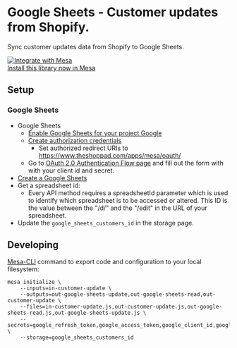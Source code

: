 # Google Sheets - Customer updates from Shopify.

Sync customer updates data from Shopify to Google Sheets.

[![Integrate with Mesa](https://www.getmesa.com/images/integrate.png)<br>Install this library now in Mesa](https://getmesa.com/install/shoppad/mesa-recipes/shopify/customers/send-to-google-sheets)

## Setup

### Google Sheets

- Google Sheets
  - [Enable Google Sheets for your project Google](https://developers.google.com/identity/protocols/OAuth2WebServer#enable-apis)
  - [Create authorization credentials](https://developers.google.com/identity/protocols/OAuth2WebServer#prerequisites)
    - Set authorized redirect URIs to https://www.theshoppad.com/apps/mesa/oauth/
  - Go to [OAuth 2.0 Authentication Flow page](https://www.theshoppad.com/apps/mesa/oauth/) and fill out the form with with your client id and secret.
- [Create a Google Sheets](https://support.google.com/docs/answer/49114?co=GENIE.Platform%3DDesktop&hl=en)
- Get a spreadsheet id:
  - Every API method requires a spreadsheetId parameter which is used to identify which spreadsheet is to be accessed or altered. This ID is the value between the "/d/" and the "/edit" in the URL of your spreadsheet.
- Update the `google_sheets_customers_id` in the storage page.

## Developing

[Mesa-CLI](https://developers.getmesa.com/cli) command to export code and configuration to your local filesystem:

```
mesa initialize \
    --inputs=in-customer-update \
    --outputs=out-google-sheets-update,out-google-sheets-read,out-customer-update \
    --files=in-customer-update.js,out-customer-update.js,out-google-sheets-read.js,out-google-sheets-update.js \
    --secrets=google_refresh_token,google_access_token,google_client_id,google_client_secret,google_expires_a \
    --storage=google_sheets_customers_id
```
